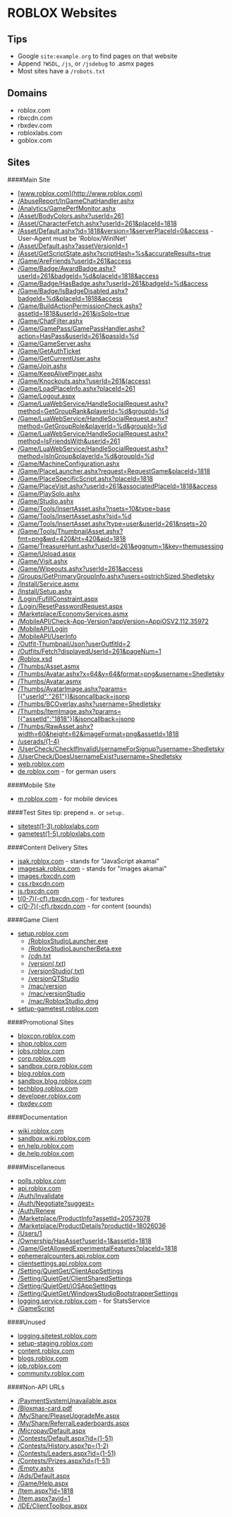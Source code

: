 ROBLOX Websites
=
Tips
-
* Google `site:example.org` to find pages on that website
* Append `?WSDL`, `/js`, or `/jsdebug` to .asmx pages
* Most sites have a `/robots.txt`

Domains
-
* roblox.com
* rbxcdn.com
* rbxdev.com
* robloxlabs.com
* goblox.com

Sites
-

####Main Site
* [www.roblox.com](http://www.roblox.com)
 * [/AbuseReport/InGameChatHandler.ashx](http://www.roblox.com/AbuseReport/InGameChatHandler.ashx)
 * [/Analytics/GamePerfMonitor.ashx](http://www.roblox.com/Analytics/GamePerfMonitor.ashx)
 * [/Asset/BodyColors.ashx?userId=261](http://www.roblox.com/Asset/BodyColors.ashx?userId=261)
 * [/Asset/CharacterFetch.ashx?userId=261&placeId=1818](http://www.roblox.com/Asset/CharacterFetch.ashx?userId=261&placeId=1818)
 * [/Asset/Default.ashx?id=1818&version=1&serverPlaceId=0&access](http://www.roblox.com/Asset/Default.ashx?id=1818&access) - User-Agent must be 'Roblox/WinINet'
 * [/Asset/Default.ashx?assetVersionId=1](http://www.roblox.com/Asset/Default.ashx?assetVersionId=1)
 * [/Asset/GetScriptState.ashx?scriptHash=%s&accurateResults=true](http://www.roblox.com/Asset/GetScriptState.ashx?ScriptHash=53356c47685f350134c7e30efb66bf0&AccurateResults=true)
 * [/Game/AreFriends?userId=261&access](http://www.roblox.com/Game/AreFriends?userId=1)
 * [/Game/Badge/AwardBadge.ashx?userId=261&badgeId=%d&placeId=1818&access](http://www.roblox.com/Game/Badge/AwardBadge.ashx?userId=1&badgeId=83094935&PlaceID=%d&access)
 * [/Game/Badge/HasBadge.ashx?userId=261&badgeId=%d&access](http://www.roblox.com/Game/Badge/HasBadge.ashx?userId=%d&badgeId=%d&access)
 * [/Game/Badge/IsBadgeDisabled.ashx?badgeId=%d&placeId=1818&access](http://www.roblox.com/Game/Badge/IsBadgeDisabled.ashx?badgeId=%d&placeId=%d&access)
 * [/Game/BuildActionPermissionCheck.ashx?assetId=1818&userId=261&isSolo=true](http://www.roblox.com/Game/BuildActionPermissionCheck.ashx?assetId=1818&userId=261&isSolo=true)
 * [/Game/ChatFilter.ashx](http://www.roblox.com/Game/ChatFilter.ashx)
 * [/Game/GamePass/GamePassHandler.ashx?action=HasPass&userId=261&passId=%d](http://www.roblox.com/Game/GamePass/GamePassHandler.ashx?action=HasPass&userId=1&passId=1818)
 * [/Game/GameServer.ashx](http://www.roblox.com/Game/GameServer.ashx)
 * [/Game/GetAuthTicket](http://www.roblox.com/Game/GetAuthTicket)
 * [/Game/GetCurrentUser.ashx](http://www.roblox.com/Game/GetCurrentUser.ashx)
 * [/Game/Join.ashx](http://www.roblox.com/Game/Join.ashx?placeId=1818)
 * [/Game/KeepAlivePinger.ashx](http://www.roblox.com/Game/KeepAlivePinger.ashx)
 * [/Game/Knockouts.ashx?userId=261&(access)](http://www.roblox.com/Game/Knockouts.ashx?userId=261&access)
 * [/Game/LoadPlaceInfo.ashx?placeId=261](http://www.roblox.com/Game/LoadPlaceInfo.ashx?placeId=1818)
 * [/Game/Logout.aspx](http://www.roblox.com/Game/Logout.aspx)
 * [/Game/LuaWebService/HandleSocialRequest.ashx?method=GetGroupRank&playerId=%d&groupId=%d](http://www.roblox.com/Game/LuaWebService/HandleSocialRequest.ashx?method=GetGroupRank&playerid=261&groupid=57)
 * [/Game/LuaWebService/HandleSocialRequest.ashx?method=GetGroupRole&playerId=%d&groupId=%d](http://www.roblox.com/Game/LuaWebService/HandleSocialRequest.ashx?method=GetGroupRole&playerid=261&groupid=57)
 * [/Game/LuaWebService/HandleSocialRequest.ashx?method=IsFriendsWith&userid=261](http://www.roblox.com/Game/LuaWebService/HandleSocialRequest.ashx?method=IsFriendsWith&userid=261)
 * [/Game/LuaWebService/HandleSocialRequest.ashx?method=IsInGroup&playerId=%d&groupId=%d](http://www.roblox.com/Game/LuaWebService/HandleSocialRequest.ashx?method=IsInGroup&playerid=261&groupid=57)
 * [/Game/MachineConfiguration.ashx](http://www.roblox.com/Game/MachineConfiguration.ashx)
 * [/Game/PlaceLauncher.ashx?request=RequestGame&placeId=1818](http://www.roblox.com/Game/PlaceLauncher.ashx?request=RequestGame&placeId=1818)
 * [/Game/PlaceSpecificScript.ashx?placeId=1818](http://www.roblox.com/Game/PlaceSpecificScript.ashx?placeId=1818)
 * [/Game/PlaceVisit.ashx?userId=261&associatedPlaceId=1818&access](http://www.roblox.com/Game/PlaceVisit.ashx?userId=261&associatedPlaceId=1818&access)
 * [/Game/PlaySolo.ashx](http://www.roblox.com/Game/PlaySolo.ashx)
 *  [/Game/Studio.ashx](http://www.roblox.com/Game/Studio.ashx)
 * [/Game/Tools/InsertAsset.ashx?nsets=10&type=base](http://www.roblox.com/Game/Tools/InsertAsset.ashx?nsets=10&type=base)
 * [/Game/Tools/InsertAsset.ashx?sid=%d](http://www.roblox.com/Game/Tools/InsertAsset.ashx?sid=2)
 * [/Game/Tools/InsertAsset.ashx?type=user&userId=261&nsets=20](http://www.roblox.com/Game/Tools/InsertAsset.ashx?nsets=20&type=user&userid=1)
 * [/Game/Tools/ThumbnailAsset.ashx?fmt=png&wd=420&ht=420&aid=1818](http://www.roblox.com/Game/Tools/ThumbnailAsset.ashx?fmt=png&wd=420&ht=420&aid=1818)
 * [/Game/TreasureHunt.ashx?userId=261&eggnum=1&key=themusessing](http://www.roblox.com/Game/TreasureHunt.ashx?userId=261&eggnum=7&key=themusessing)
 * [/Game/Upload.aspx](http://www.roblox.com/Game/Upload.aspx)
 * [/Game/Visit.ashx](http://www.roblox.com/Game/Visit.ashx?placeId=1818)
 * [/Game/Wipeouts.ashx?userId=261&access](http://www.roblox.com/Game/Wipeouts.ashx?userId=261&access)
 * [/Groups/GetPrimaryGroupInfo.ashx?users=ostrichSized,Shedletsky](http://www.roblox.com/Groups/GetPrimaryGroupInfo.ashx?users=ostrichSized,Shedletsky)
 * [/Install/Service.asmx](http://www.roblox.com/Install/Service.asmx)
 * [/Install/Setup.ashx](http://www.roblox.com/Install/Setup.ashx)
 * [/Login/FufillConstraint.aspx](http://www.roblox.com/Login/FulfillConstraint.aspx)
 * [/Login/ResetPasswordRequest.aspx](http://www.roblox.com/Login/ResetPasswordRequest.aspx)
 * [/Marketplace/EconomyServices.asmx](http://www.roblox.com/Marketplace/EconomyServices.asmx)
 * [/MobileAPI/Check-App-Version?appVersion=AppiOSV2.112.35972](http://www.roblox.com/mobileapi/check-app-version?appVersion=AppiOSV2.112.35972)
 * [/MobileAPI/Login](http://www.roblox.com/MobileAPI/Login)
 * [/MobileAPI/UserInfo](http://www.roblox.com/mobileapi/userinfo)
 * [/Outfit-Thumbnail/Json?userOutfitId=2](http://www.roblox.com/Outfit-Thumbnail/Json?userOutfitId=2&width=352&height=352&format=png)
 * [/Outfits/Fetch?displayedUserId=261&pageNum=1](http://www.roblox.com/Outfits/Fetch?displayedUserId=261&pageNum=1)
 * [/Roblox.xsd](http://www.roblox.com/roblox.xsd)
 * [/Thumbs/Asset.asmx](http://www.roblox.com/Thumbs/Asset.asmx)
 * [/Thumbs/Avatar.ashx?x=64&y=64&format=png&username=Shedletsky](http://www.roblox.com/Thumbs/Avatar.ashx?x=64&y=64&format=png&username=ROBLOX)
 * [/Thumbs/Avatar.asmx](http://www.roblox.com/Thumbs/Avatar.asmx)
 * [/Thumbs/AvatarImage.ashx?params=\[{"userId":"261"}\]&jsoncallback=jsonp](http://www.roblox.com/Thumbs/AvatarImage.ashx?params=%5B%7B%22userId%22:%22261%22%7D%5D&jsoncallback=jsonp)
 * [/Thumbs/BCOverlay.ashx?username=Shedletsky](http://www.roblox.com/Thumbs/BCOverlay.ashx?username=Shedletsky)
 * [/Thumbs/ItemImage.ashx?params=\[{"assetId":"1818"}\]&jsoncallback=jsonp](http://www.roblox.com/Thumbs/ItemImage.ashx?params=%5B%7B%22assetId%22:%221818%22%7D%5D&jsoncallback=jsonp)
 * [/Thumbs/RawAsset.ashx?width=60&height=62&imageFormat=png&assetId=1818](http://www.roblox.com/Thumbs/RawAsset.ashx?width=60&height=62&imageFormat=png&assetId=1818)
 * [/userads/(1-4)](http://www.roblox.com/userads/1)
 * [/UserCheck/CheckIfInvalidUsernameForSignup?username=Shedletsky](http://www.roblox.com/UserCheck/CheckIfInvalidUsernameForSignup?username=Shedletsky)
 * [/UserCheck/DoesUsernameExist?username=Shedletsky](http://www.roblox.com/UserCheck/DoesUsernameExist?username=Shedletsky)
* [web.roblox.com](http://web.roblox.com)
* [de.roblox.com](http://de.roblox.com) - for german users

####Mobile Site
* [m.roblox.com](http://m.roblox.com) - for mobile devices

####Test Sites
tip: prepend `m.` or `setup.`
* [sitetest(1-3).robloxlabs.com](http://sitetest1.robloxlabs.com)
* [gametest(1-5).robloxlabs.com](http://gametest1.robloxlabs.com)

####Content Delivery Sites
* [jsak.roblox.com](http://jsak.roblox.com) - stands for "JavaScript akamai"
* [imagesak.roblox.com](http://imagesak.roblox.com) - stands for "images akamai"
* [images.rbxcdn.com](http://images.rbxcdn.com)
* [css.rbxcdn.com](http://css.rbxcdn.com)
* [js.rbxcdn.com](http://js.rbxcdn.com)
* [t(0-7)(-cf).rbxcdn.com](http://t0.rbxcdn.com) - for textures
* [c(0-7)(-cf).rbxcdn.com](http://c0.rbxcdn.com) - for content (sounds)

####Game Client
* [setup.roblox.com](http://setup.roblox.com)
  * [/RobloxStudioLauncher.exe](http://setup.roblox.com/RobloxStudioLauncher.exe)
  * [/RobloxStudioLauncherBeta.exe](http://setup.roblox.com/RobloxStudioLauncherBeta.exe)
  * [/cdn.txt](http://setup.roblox.com/cdn.txt)
  *	[/version(.txt)](http://setup.roblox.com/version)
  *	[/versionStudio(.txt)](http://setup.roblox.com/versionStudio)
  *	[/versionQTStudio](http://setup.roblox.com/versionQTStudio)
  *	[/mac/version](http://setup.roblox.com/mac/version)
  *	[/mac/versionStudio](http://setup.roblox.com/mac/versionStudio)
  *	[/mac/RobloxStudio.dmg](http://setup.roblox.com/mac/RobloxStudio.dmg)
* [setup-gametest.roblox.com](http://setup-gametest.roblox.com)

####Promotional Sites
* [bloxcon.roblox.com](http://bloxcon.roblox.com)
* [shop.roblox.com](http://shop.roblox.com)
* [jobs.roblox.com](http://jobs.roblox.com)
* [corp.roblox.com](http://corp.roblox.com)
* [sandbox.corp.roblox.com](http://sandbox.corp.roblox.com)
* [blog.roblox.com](http://blog.roblox.com)
* [sandbox.blog.roblox.com](http://sandbox.blog.roblox.com)
* [techblog.roblox.com](http://techblog.roblox.com)
* [developer.roblox.com](http://developer.roblox.com)
* [rbxdev.com](http://rbxdev.com)

####Documentation
* [wiki.roblox.com](http://wiki.roblox.com)
* [sandbox.wiki.roblox.com](http://sandbox.wiki.roblox.com)
* [en.help.roblox.com](http://en.help.roblox.com)
* [de.help.roblox.com](http://de.help.roblox.com)

####Miscellaneous
* [polls.roblox.com](http://polls.roblox.com)
* [api.roblox.com](http://api.roblox.com/docs)
 * [/Auth/Invalidate](http://api.roblox.com/Auth/Invalidate)
 * [/Auth/Negotiate?suggest=](http://api.roblox.com/Auth/Negotiate?suggest=)
 * [/Auth/Renew](http://api.roblox.com/Auth/Renew)
 * [/Marketplace/ProductInfo?assetId=20573078](http://api.roblox.com/Marketplace/ProductInfo?assetId=20573078)
 * [/Marketplace/ProductDetails?productId=18026036](http://api.roblox.com/Marketplace/ProductDetails?productId=18026036)
 * [/Users/1](http://api.roblox.com/Users/1)
 * [/Ownership/HasAsset?userId=1&assetId=1818](http://api.roblox.com/Ownership/HasAsset?userId=1&assetId=1818)
 * [/Game/GetAllowedExperimentalFeatures?placeId=1818](http://api.roblox.com/Game/GetAllowedExperimentalFeatures?placeId=1818)
* [ephemeralcounters.api.roblox.com](http://ephemeralcounters.api.roblox.com)
* [clientsettings.api.roblox.com](http://clientsettings.api.roblox.com)
 * [/Setting/QuietGet/ClientAppSettings](http://clientsettings.api.roblox.com/Setting/QuietGet/ClientAppSettings?apiKey=D6925E56-BFB9-4908-AAA2-A5B1EC4B2D79)
 * [/Setting/QuietGet/ClientSharedSettings](http://clientsettings.api.roblox.com/Setting/QuietGet/ClientSharedSettings?apiKey=D6925E56-BFB9-4908-AAA2-A5B1EC4B2D79)
 * [/Setting/QuietGet/iOSAppSettings](http://clientsettings.api.roblox.com/Setting/QuietGet/iOSAppSettings?apiKey=D6925E56-BFB9-4908-AAA2-A5B1EC4B2D79)
 * [/Setting/QuietGet/WindowsStudioBootstrapperSettings](http://clientsettings.api.roblox.com/Setting/QuietGet/WindowsStudioBootstrapperSettings?apiKey=76E5A40C-3AE1-4028-9F10-7C62520BD94F)
* [logging.service.roblox.com](http://logging.service.roblox.com) - for StatsService
 * [/GameScript](http://logging.service.roblox.com/GameScript)

####Unused
* [logging.sitetest.roblox.com](http://logging.sitetest.roblox.com)
* [setup-staging.roblox.com](http://setup-staging.roblox.com/version.txt)
* [content.roblox.com](http://content.roblox.com)
* [blogs.roblox.com](http://blogs.roblox.com)
* [job.roblox.com](http://job.roblox.com)
* [community.roblox.com](http://community.roblox.com)

####Non-API URLs
 * [/PaymentSystemUnavailable.aspx](http://www.roblox.com/PaymentSystemUnavailable.aspx)
 * [/Bloxmas-card.pdf](http://c0.rbxcdn.com/Bloxmas-card.pdf)
 * [/My/Share/PleaseUpgradeMe.aspx](http://www.roblox.com/My/Share/PleaseUpgradeMe.aspx)
 * [/My/Share/ReferralLeaderboards.aspx](http://www.roblox.com/My/Share/ReferralLeaderboards.aspx)
 * [/Micropay/Default.aspx](http://www.roblox.com/Micropay/Default.aspx)
 * [/Contests/Default.aspx?id=(1-51)](http://www.roblox.com/Contests/Default.aspx?id=1)
 * [/Contests/History.aspx?p=(1-2)](http://www.roblox.com/Contests/History.aspx?p=1)
 * [/Contests/Leaders.aspx?id=(1-51)](http://www.roblox.com/Contests/Leaders.aspx?id=1)
 * [/Contests/Prizes.aspx?id=(1-51)](http://www.roblox.com/Contests/Prizes.aspx?id=1)
 * [/Empty.ashx](http://www.roblox.com/Empty.aspx)
 * [/Ads/Default.aspx](http://www.roblox.com/Ads/Default.aspx)
 * [/Game/Help.aspx](http://www.roblox.com/Game/Help.aspx)
 * [/Item.aspx?id=1818](http://www.roblox.com/Item.aspx?id=1818)
 * [/Item.aspx?avid=1](http://www.roblox.com/Item.aspx?avid=1)
 * [/IDE/ClientToolbox.aspx](http://www.roblox.com/IDE/ClientToolbox.aspx)
